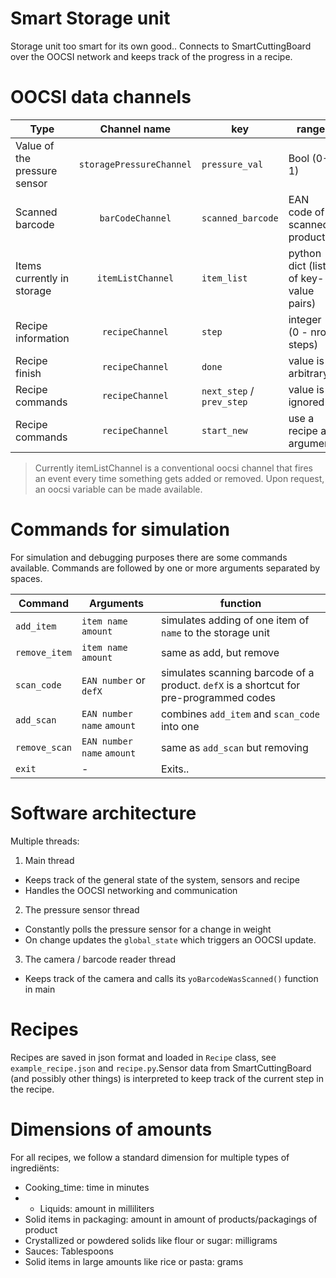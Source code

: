 # Smart Storage unit

Storage unit too smart for its own good..
Connects to SmartCuttingBoard over the OOCSI network and keeps track of the progress in a recipe.

# OOCSI data channels

| Type	 | Channel name	 | key | range |
| --- 	 | :---: 		 | --- | --- |
| Value of the pressure sensor | `storagePressureChannel` | `pressure_val` | Bool (0-1) |
| Scanned barcode | `barCodeChannel` | `scanned_barcode` | EAN code of scanned products |
| Items currently in storage | `itemListChannel` | `item_list` | python dict (list of key-value pairs) |
| Recipe information | `recipeChannel` | `step` | integer (0 - nrof steps) |
| Recipe finish | `recipeChannel` | `done` | value is arbitrary |
| Recipe commands 	| `recipeChannel` | `next_step` / `prev_step` | value is ignored |	
| Recipe commands	| `recipeChannel` | `start_new` | use a recipe as argument |

> Currently itemListChannel is a conventional oocsi channel that fires an event every time something gets added or removed. Upon request, an oocsi variable can be made available.

# Commands for simulation

For simulation and debugging purposes there are some commands available. Commands are followed by one or more arguments separated by spaces.

| Command | Arguments | function | 
| --- | --- | --- |
| `add_item` | `item name` `amount` | simulates adding of one item of `name` to the storage unit |
| `remove_item` | `item name` `amount` | same as add, but remove |
| `scan_code` | `EAN number` or `defX` | simulates scanning barcode of a product. `defX` is a shortcut for pre-programmed codes |
| `add_scan` | `EAN number` `name` `amount` | combines `add_item` and `scan_code` into one |
| `remove_scan` | `EAN number` `name` `amount` | same as `add_scan`  but removing |
| `exit` | - | Exits..

# Software architecture

Multiple threads:

1. Main thread
  * Keeps track of the general state of the system, sensors and recipe
  * Handles the OOCSI networking and communication
2. The pressure sensor thread
  * Constantly polls the pressure sensor for a change in weight
  * On change updates the `global_state` which triggers an OOCSI update.
3. The camera / barcode reader thread
  * Keeps track of the camera and calls its `yoBarcodeWasScanned()` function in main

# Recipes

Recipes are saved in json format and loaded in `Recipe` class, see `example_recipe.json` and `recipe.py`.Sensor data from SmartCuttingBoard (and possibly other things) is interpreted to keep track of the current step in the recipe.

# Dimensions of amounts

For all recipes, we follow a standard dimension for multiple types of ingrediënts:

* Cooking_time: time in minutes
* * Liquids: amount in milliliters
* Solid items in packaging: amount in amount of products/packagings of product
* Crystallized or powdered solids like flour or sugar: milligrams
* Sauces: Tablespoons
* Solid items in large amounts like rice or pasta: grams

